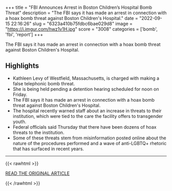 +++
title = "FBI Announces Arrest in Boston Children’s Hospital Bomb Threat"
description = "The FBI says it has made an arrest in connection with a hoax bomb threat against Boston Children's Hospital."
date = "2022-09-15 22:16:26"
slug = "6323a410b75fdbc6bae029d8"
image = "https://i.imgur.com/hwz1v1H.jpg"
score = "3008"
categories = ['bomb', 'fbi', 'report']
+++

The FBI says it has made an arrest in connection with a hoax bomb threat against Boston Children's Hospital.

## Highlights

- Kathleen Levy of Westfield, Massachusetts, is charged with making a false telephonic bomb threat.
- She is being held pending a detention hearing scheduled for noon on Friday.
- The FBI says it has made an arrest in connection with a hoax bomb threat against Boston Children's Hospital.
- The hospital recently warned staff about an increase in threats to their institution, which were tied to the care the facility offers to transgender youth.
- Federal officials said Thursday that there have been dozens of hoax threats to the institution.
- Some of these threats stem from misinformation posted online about the nature of the procedures performed and a wave of anti-LGBTQ+ rhetoric that has surfaced in recent years.

---

{{< rawhtml >}}
  <p class="article-category">
    <a target="_blank" href="https://www.nbcboston.com/news/local/fbi-announces-arrest-in-connection-with-hoax-bomb-threat-against-boston-childrens-hospital/2835739">READ THE ORIGINAL ARTICLE</a>
  </p>
{{< /rawhtml >}}
